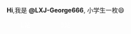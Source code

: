 **Hi**,我是 **@LXJ-George666**, 小学生一枚😄

<a href="https://linux.do/u/lxj/" style="display: inline - block; padding: 15px 32px; text - align: center; text - decoration: none; background - color: #4CAF50; color: white; border - radius: 5px;">L站</a>
<a href="https://space.bilibili.com/1580461917?spm_id_from=333.337.0.0" style="display: inline - block; padding: 15px 32px; text - align: center; text - decoration: none; background - color: #4CAF50; color: white; border - radius: 5px;">B站</a>
